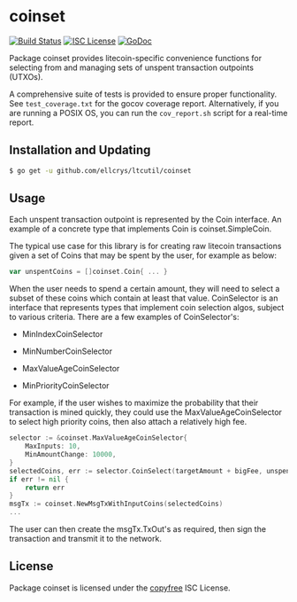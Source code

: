 # coinset

[![Build Status](http://img.shields.io/travis/ltcsuite/ltcutil.svg)](https://travis-ci.org/ltcsuite/ltcutil) [![ISC License](http://img.shields.io/badge/license-ISC-blue.svg)](http://copyfree.org)
[![GoDoc](http://img.shields.io/badge/godoc-reference-blue.svg)](http://godoc.org/github.com/ellcrys/ltcutil/coinset)

Package coinset provides litecoin-specific convenience functions for selecting
from and managing sets of unspent transaction outpoints (UTXOs).

A comprehensive suite of tests is provided to ensure proper functionality. See
`test_coverage.txt` for the gocov coverage report. Alternatively, if you are
running a POSIX OS, you can run the `cov_report.sh` script for a real-time
report.

## Installation and Updating

```bash
$ go get -u github.com/ellcrys/ltcutil/coinset
```

## Usage

Each unspent transaction outpoint is represented by the Coin interface. An
example of a concrete type that implements Coin is coinset.SimpleCoin.

The typical use case for this library is for creating raw litecoin transactions
given a set of Coins that may be spent by the user, for example as below:

```Go
var unspentCoins = []coinset.Coin{ ... }
```

When the user needs to spend a certain amount, they will need to select a
subset of these coins which contain at least that value. CoinSelector is
an interface that represents types that implement coin selection algos,
subject to various criteria. There are a few examples of CoinSelector's:

- MinIndexCoinSelector

- MinNumberCoinSelector

- MaxValueAgeCoinSelector

- MinPriorityCoinSelector

For example, if the user wishes to maximize the probability that their
transaction is mined quickly, they could use the MaxValueAgeCoinSelector to
select high priority coins, then also attach a relatively high fee.

```Go
selector := &coinset.MaxValueAgeCoinSelector{
    MaxInputs: 10,
    MinAmountChange: 10000,
}
selectedCoins, err := selector.CoinSelect(targetAmount + bigFee, unspentCoins)
if err != nil {
	return err
}
msgTx := coinset.NewMsgTxWithInputCoins(selectedCoins)
...

```

The user can then create the msgTx.TxOut's as required, then sign the
transaction and transmit it to the network.

## License

Package coinset is licensed under the [copyfree](http://copyfree.org) ISC
License.
